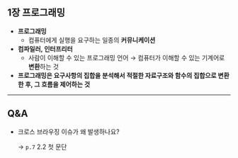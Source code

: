 ## 1장 프로그래밍

- **프로그래밍**
    - 컴퓨터에게 실행을 요구하는 일종의 **커뮤니케이션**
- **컴파일러, 인터프리터**
    - 사람이 이해할 수 있는 프로그래밍 언어 → 컴퓨터가 이해할 수 있는 기계어로 **변환**하는 것
- **프로그래밍은 요구사항의 집합을 분석해서 적절한 자료구조와 함수의 집합으로 변환한 후, 그 흐름을 제어하는 것**

---

## Q&A

- 크로스 브라우징 이슈가 왜 발생하나요?
    
    → `p.7` 2.2 첫 문단
